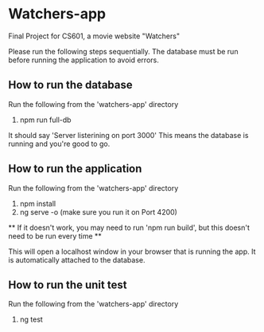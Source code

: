 # Watchers-app
Final Project for CS601, a movie website "Watchers"

Please run the following steps sequentially. 
The database must be run before running the application to avoid errors.
## How to run the database 

Run the following from the 'watchers-app' directory
1. npm run full-db

It should say 'Server listerining on port 3000'
This means the database is running and you're good to go.

## How to run the application

Run the following from the 'watchers-app' directory 
1. npm install
2. ng serve -o (make sure you run it on Port 4200)

** If it doesn't work, you may need to run 'npm run build', but this doesn't need to be run every time **

This will open a localhost window in your browser that is running the app. 
It is automatically attached to the database.

## How to run the unit test

Run the following from the 'watchers-app' directory 
1. ng test